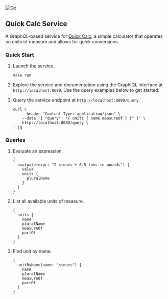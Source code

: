 ![Go](https://github.com/nickwallen/quick-calc-service/workflows/Go/badge.svg?branch=master)

## Quick Calc Service

A GraphQL-based service for [Quick Calc](https://github.com/nickwallen/quick-calc); a simple calculator that operates on units of measure and allows for quick conversions.

### Quick Start

1. Launch the service.
    ```
    make run
    ```
   
1. Explore the service and documentation using the GraphiQL interface at `http://localhost:8080`. Use the query examples below to get started.

1. Query the service endpoint at `http://localhost:8080/query`.

    ```
    curl \
        --header "Content-Type: application/json" \
        --data '{ "query": "{ units { name measureOf } }" }' \
        http://localhost:8080/query \
   | jq
    ```


### Queries

1. Evaluate an expression.
    ```
    { 
      evaluate(expr: "2 stones + 0.5 tons in pounds") {
        value
        units {
          pluralName
        }
      } 
    }
   ```

1. List all available units of measure.
    ```
    {
      units {
        name
        pluralName
        measureOf
        partOf
      }
    }
    ```

1. Find unit by name.
    ```
    {
      unitByName(name: "stones") {
        name
        pluralName
        measureOf
        partOf
      }
    }
    ```


